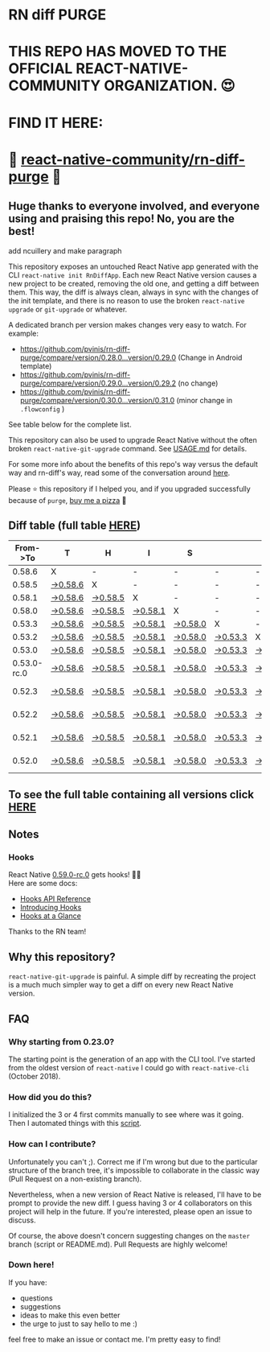 # RN diff PURGE

# THIS REPO HAS MOVED TO THE OFFICIAL REACT-NATIVE-COMMUNITY ORGANIZATION. 😍
# FIND IT HERE:  
# 💪 [react-native-community/rn-diff-purge](https://github.com/react-native-community/rn-diff-purge) 🎉
## Huge thanks to everyone involved, and everyone using and praising this repo! No, you are the best!


 add ncuillery and make paragraph

This repository exposes an untouched React Native app generated with the CLI
`react-native init RnDiffApp`. Each new React Native version causes a new project to be created, removing the old one, and getting a diff between them. This way, the diff is always clean, always in sync with the changes of the init template, and there is no reason to use the broken `react-native upgrade` or `git-upgrade` or whatever.

A dedicated branch per version makes changes very easy
to watch. For example:

* https://github.com/pvinis/rn-diff-purge/compare/version/0.28.0...version/0.29.0
(Change in Android template)
* https://github.com/pvinis/rn-diff-purge/compare/version/0.29.0...version/0.29.2
(no change)
* https://github.com/pvinis/rn-diff-purge/compare/version/0.30.0...version/0.31.0
(minor change in `.flowconfig` )

See table below for the complete list.

This repository can also be used to upgrade React Native without the often broken `react-native-git-upgrade` command.
See [USAGE.md](https://github.com/pvinis/rn-diff-purge/blob/master/USAGE.md) for details.

For some more info about the benefits of this repo's way versus the default way and rn-diff's way, read some of the conversation around [here](https://github.com/react-native-community/discussions-and-proposals/issues/68#issuecomment-452227478).

Please :star: this repository if I helped you, and if you upgraded successfully because of `purge`, [buy me a pizza](https://www.buymeacoffee.com/DGWwHVZ4s) :pizza:

## Diff table (full table [HERE](https://pvinis.github.io/rn-diff-purge))

| From->To    | T                                                                                               | H                                                                                               | I                                                                                               | S                                                                                               |                                                                                                 | I                                                                                               | S                                                                                               |                                                                                                      | C                                                                                          | O                                                                                          | O                                                                                          | L   |
| ----------- | ----------------------------------------------------------------------------------------------- | ----------------------------------------------------------------------------------------------- | ----------------------------------------------------------------------------------------------- | ----------------------------------------------------------------------------------------------- | ----------------------------------------------------------------------------------------------- | ----------------------------------------------------------------------------------------------- | ----------------------------------------------------------------------------------------------- | ---------------------------------------------------------------------------------------------------- | ------------------------------------------------------------------------------------------ | ------------------------------------------------------------------------------------------ | ------------------------------------------------------------------------------------------ | --- |
| 0.58.6      | X                                                                                               | -                                                                                               | -                                                                                               | -                                                                                               | -                                                                                               | -                                                                                               | -                                                                                               | -                                                                                                    | -                                                                                          | -                                                                                          | -                                                                                          | -   |
| 0.58.5      | [->0.58.6](https://github.com/pvinis/rn-diff-purge/compare/version/0.58.5..version/0.58.6)      | X                                                                                               | -                                                                                               | -                                                                                               | -                                                                                               | -                                                                                               | -                                                                                               | -                                                                                                    | -                                                                                          | -                                                                                          | -                                                                                          | -   |
| 0.58.1      | [->0.58.6](https://github.com/pvinis/rn-diff-purge/compare/version/0.58.1..version/0.58.6)      | [->0.58.5](https://github.com/pvinis/rn-diff-purge/compare/version/0.58.1..version/0.58.5)      | X                                                                                               | -                                                                                               | -                                                                                               | -                                                                                               | -                                                                                               | -                                                                                                    | -                                                                                          | -                                                                                          | -                                                                                          | -   |
| 0.58.0      | [->0.58.6](https://github.com/pvinis/rn-diff-purge/compare/version/0.58.0..version/0.58.6)      | [->0.58.5](https://github.com/pvinis/rn-diff-purge/compare/version/0.58.0..version/0.58.5)      | [->0.58.1](https://github.com/pvinis/rn-diff-purge/compare/version/0.58.0..version/0.58.1)      | X                                                                                               | -                                                                                               | -                                                                                               | -                                                                                               | -                                                                                                    | -                                                                                          | -                                                                                          | -                                                                                          | -   |
| 0.53.3      | [->0.58.6](https://github.com/pvinis/rn-diff-purge/compare/version/0.53.3..version/0.58.6)      | [->0.58.5](https://github.com/pvinis/rn-diff-purge/compare/version/0.53.3..version/0.58.5)      | [->0.58.1](https://github.com/pvinis/rn-diff-purge/compare/version/0.53.3..version/0.58.1)      | [->0.58.0](https://github.com/pvinis/rn-diff-purge/compare/version/0.53.3..version/0.58.0)      | X                                                                                               | -                                                                                               | -                                                                                               | -                                                                                                    | -                                                                                          | -                                                                                          | -                                                                                          | -   |
| 0.53.2      | [->0.58.6](https://github.com/pvinis/rn-diff-purge/compare/version/0.53.2..version/0.58.6)      | [->0.58.5](https://github.com/pvinis/rn-diff-purge/compare/version/0.53.2..version/0.58.5)      | [->0.58.1](https://github.com/pvinis/rn-diff-purge/compare/version/0.53.2..version/0.58.1)      | [->0.58.0](https://github.com/pvinis/rn-diff-purge/compare/version/0.53.2..version/0.58.0)      | [->0.53.3](https://github.com/pvinis/rn-diff-purge/compare/version/0.53.2..version/0.53.3)      | X                                                                                               | -                                                                                               | -                                                                                                    | -                                                                                          | -                                                                                          | -                                                                                          | -   |
| 0.53.0      | [->0.58.6](https://github.com/pvinis/rn-diff-purge/compare/version/0.53.0..version/0.58.6)      | [->0.58.5](https://github.com/pvinis/rn-diff-purge/compare/version/0.53.0..version/0.58.5)      | [->0.58.1](https://github.com/pvinis/rn-diff-purge/compare/version/0.53.0..version/0.58.1)      | [->0.58.0](https://github.com/pvinis/rn-diff-purge/compare/version/0.53.0..version/0.58.0)      | [->0.53.3](https://github.com/pvinis/rn-diff-purge/compare/version/0.53.0..version/0.53.3)      | [->0.53.2](https://github.com/pvinis/rn-diff-purge/compare/version/0.53.0..version/0.53.2)      | X                                                                                               | -                                                                                                    | -                                                                                          | -                                                                                          | -                                                                                          | -   |
| 0.53.0-rc.0 | [->0.58.6](https://github.com/pvinis/rn-diff-purge/compare/version/0.53.0-rc.0..version/0.58.6) | [->0.58.5](https://github.com/pvinis/rn-diff-purge/compare/version/0.53.0-rc.0..version/0.58.5) | [->0.58.1](https://github.com/pvinis/rn-diff-purge/compare/version/0.53.0-rc.0..version/0.58.1) | [->0.58.0](https://github.com/pvinis/rn-diff-purge/compare/version/0.53.0-rc.0..version/0.58.0) | [->0.53.3](https://github.com/pvinis/rn-diff-purge/compare/version/0.53.0-rc.0..version/0.53.3) | [->0.53.2](https://github.com/pvinis/rn-diff-purge/compare/version/0.53.0-rc.0..version/0.53.2) | [->0.53.0](https://github.com/pvinis/rn-diff-purge/compare/version/0.53.0-rc.0..version/0.53.0) | X                                                                                                    | -                                                                                          | -                                                                                          | -                                                                                          | -   |
| 0.52.3      | [->0.58.6](https://github.com/pvinis/rn-diff-purge/compare/version/0.52.3..version/0.58.6)      | [->0.58.5](https://github.com/pvinis/rn-diff-purge/compare/version/0.52.3..version/0.58.5)      | [->0.58.1](https://github.com/pvinis/rn-diff-purge/compare/version/0.52.3..version/0.58.1)      | [->0.58.0](https://github.com/pvinis/rn-diff-purge/compare/version/0.52.3..version/0.58.0)      | [->0.53.3](https://github.com/pvinis/rn-diff-purge/compare/version/0.52.3..version/0.53.3)      | [->0.53.2](https://github.com/pvinis/rn-diff-purge/compare/version/0.52.3..version/0.53.2)      | [->0.53.0](https://github.com/pvinis/rn-diff-purge/compare/version/0.52.3..version/0.53.0)      | [->0.53.0-rc.0](https://github.com/pvinis/rn-diff-purge/compare/version/0.52.3..version/0.53.0-rc.0) | X                                                                                          | -                                                                                          | -                                                                                          | -   |
| 0.52.2      | [->0.58.6](https://github.com/pvinis/rn-diff-purge/compare/version/0.52.2..version/0.58.6)      | [->0.58.5](https://github.com/pvinis/rn-diff-purge/compare/version/0.52.2..version/0.58.5)      | [->0.58.1](https://github.com/pvinis/rn-diff-purge/compare/version/0.52.2..version/0.58.1)      | [->0.58.0](https://github.com/pvinis/rn-diff-purge/compare/version/0.52.2..version/0.58.0)      | [->0.53.3](https://github.com/pvinis/rn-diff-purge/compare/version/0.52.2..version/0.53.3)      | [->0.53.2](https://github.com/pvinis/rn-diff-purge/compare/version/0.52.2..version/0.53.2)      | [->0.53.0](https://github.com/pvinis/rn-diff-purge/compare/version/0.52.2..version/0.53.0)      | [->0.53.0-rc.0](https://github.com/pvinis/rn-diff-purge/compare/version/0.52.2..version/0.53.0-rc.0) | [->0.52.3](https://github.com/pvinis/rn-diff-purge/compare/version/0.52.2..version/0.52.3) | X                                                                                          | -                                                                                          | -   |
| 0.52.1      | [->0.58.6](https://github.com/pvinis/rn-diff-purge/compare/version/0.52.1..version/0.58.6)      | [->0.58.5](https://github.com/pvinis/rn-diff-purge/compare/version/0.52.1..version/0.58.5)      | [->0.58.1](https://github.com/pvinis/rn-diff-purge/compare/version/0.52.1..version/0.58.1)      | [->0.58.0](https://github.com/pvinis/rn-diff-purge/compare/version/0.52.1..version/0.58.0)      | [->0.53.3](https://github.com/pvinis/rn-diff-purge/compare/version/0.52.1..version/0.53.3)      | [->0.53.2](https://github.com/pvinis/rn-diff-purge/compare/version/0.52.1..version/0.53.2)      | [->0.53.0](https://github.com/pvinis/rn-diff-purge/compare/version/0.52.1..version/0.53.0)      | [->0.53.0-rc.0](https://github.com/pvinis/rn-diff-purge/compare/version/0.52.1..version/0.53.0-rc.0) | [->0.52.3](https://github.com/pvinis/rn-diff-purge/compare/version/0.52.1..version/0.52.3) | [->0.52.2](https://github.com/pvinis/rn-diff-purge/compare/version/0.52.1..version/0.52.2) | X                                                                                          | -   |
| 0.52.0      | [->0.58.6](https://github.com/pvinis/rn-diff-purge/compare/version/0.52.0..version/0.58.6)      | [->0.58.5](https://github.com/pvinis/rn-diff-purge/compare/version/0.52.0..version/0.58.5)      | [->0.58.1](https://github.com/pvinis/rn-diff-purge/compare/version/0.52.0..version/0.58.1)      | [->0.58.0](https://github.com/pvinis/rn-diff-purge/compare/version/0.52.0..version/0.58.0)      | [->0.53.3](https://github.com/pvinis/rn-diff-purge/compare/version/0.52.0..version/0.53.3)      | [->0.53.2](https://github.com/pvinis/rn-diff-purge/compare/version/0.52.0..version/0.53.2)      | [->0.53.0](https://github.com/pvinis/rn-diff-purge/compare/version/0.52.0..version/0.53.0)      | [->0.53.0-rc.0](https://github.com/pvinis/rn-diff-purge/compare/version/0.52.0..version/0.53.0-rc.0) | [->0.52.3](https://github.com/pvinis/rn-diff-purge/compare/version/0.52.0..version/0.52.3) | [->0.52.2](https://github.com/pvinis/rn-diff-purge/compare/version/0.52.0..version/0.52.2) | [->0.52.1](https://github.com/pvinis/rn-diff-purge/compare/version/0.52.0..version/0.52.1) | X   |

## To see the full table containing all versions click [HERE](https://pvinis.github.io/rn-diff-purge)

## Notes

### Hooks
React Native [0.59.0-rc.0](https://github.com/pvinis/rn-diff-purge#version-changes) gets hooks! 🎉🥳  
Here are some docs:
- [Hooks API Reference](https://reactjs.org/docs/hooks-reference.html)
- [Introducing Hooks](https://reactjs.org/docs/hooks-intro.html)
- [Hooks at a Glance](https://reactjs.org/docs/hooks-overview.html)

Thanks to the RN team!

## Why this repository?
`react-native-git-upgrade` is painful. A simple diff by recreating the project is a much much simpler way to get a diff on every new React Native version.


## FAQ

### Why starting from 0.23.0?

The starting point is the generation of an app with the CLI tool. I've started from the oldest
version of `react-native` I could go with `react-native-cli` (October 2018).

### How did you do this?

I initialized the 3 or 4 first commits manually to see where was it going. Then I automated
things with this [script](https://github.com/pvinis/rn-diff-purge/blob/master/new-version.sh).

### How can I contribute?

Unfortunately you can't ;). Correct me if I'm wrong but due to the particular structure of the
branch tree, it's impossible to collaborate in the classic way (Pull Request on a non-existing
branch).

Nevertheless, when a new version of React Native is released, I'll have to be prompt to provide
the new diff. I guess having 3 or 4 collaborators on this project will help in the future.
If you're interested, please open an issue to discuss.

Of course, the above doesn't concern suggesting changes on the `master` branch (script or
README.md). Pull Requests are highly welcome!


### Down here!

If you have: 
- questions
- suggestions
- ideas to make this even better
- the urge to just to say hello to me :)

feel free to make an issue or contact me. I'm pretty easy to find!
